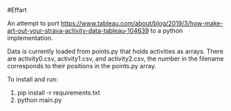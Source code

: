 #Effart

An attempt to port https://www.tableau.com/about/blog/2019/3/how-make-art-out-your-strava-activity-data-tableau-104639 
to a python implementation.

Data is currently loaded from points.py that holds activities as arrays.
There are activity0.csv, activity1.csv, and activity2.csv, the number in
the filename corresponds to their positions in the points.py array.

To install and run:

1. pip install -r requirements.txt
2. python main.py